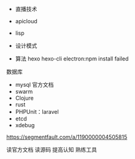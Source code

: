 - 直播技术
- apicloud
- lisp

- 设计模式

- 算法 hexo hexo-cli electron:npm install failed

数据库

- mysql 官方文档
- swarm
- Clojure
- rust
- PHPUnit：laravel
- etcd
- xdebug

<https://segmentfault.com/a/1190000004505815>

读官方文档 读源码 提高认知 熟练工具
